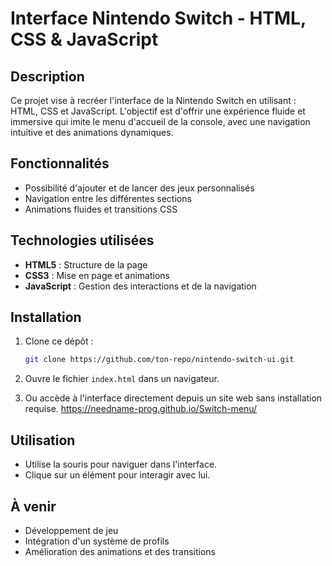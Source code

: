 # Interface Nintendo Switch - HTML, CSS & JavaScript

## Description
Ce projet vise à recréer l'interface de la Nintendo Switch en utilisant : HTML, CSS et JavaScript. L'objectif est d'offrir une expérience fluide et immersive qui imite le menu d'accueil de la console, avec une navigation intuitive et des animations dynamiques.

## Fonctionnalités
- Possibilité d'ajouter et de lancer des jeux personnalisés
- Navigation entre les différentes sections
- Animations fluides et transitions CSS

## Technologies utilisées
- **HTML5** : Structure de la page
- **CSS3** : Mise en page et animations
- **JavaScript** : Gestion des interactions et de la navigation

## Installation
1. Clone ce dépôt :
   ```sh
   git clone https://github.com/ton-repo/nintendo-switch-ui.git
   ```
2. Ouvre le fichier `index.html` dans un navigateur.

3. Ou accède à l'interface directement depuis un site web sans installation requise.
   https://needname-prog.github.io/Switch-menu/

## Utilisation
- Utilise la souris pour naviguer dans l'interface.
- Clique sur un élément pour interagir avec lui.

## À venir
- Développement de jeu 
- Intégration d'un système de profils
- Amélioration des animations et des transitions

